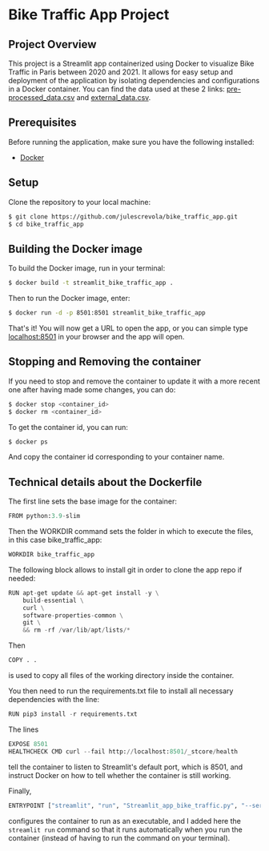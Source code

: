 # Bike Traffic App Project

## Project Overview

This project is a Streamlit app containerized using Docker to visualize Bike Traffic in Paris between 2020 and 2021. It allows for easy setup and deployment of the application by isolating dependencies and configurations in a Docker container.
You can find the data used at these 2 links: [pre-processed_data.csv](https://hecparis-my.sharepoint.com/:x:/g/personal/jules_crevola_hec_edu/EU7xJlbi8H5LiVzRzW7K1j0Bb8JrdJnYgz5puyZUpstq8A?e=hzyirD) and [external_data.csv](https://hecparis-my.sharepoint.com/:x:/g/personal/jules_crevola_hec_edu/Ee0oCWNGBs5KtyyTgcpc-pgBmhS4lq732ZRQeyj0jbnNQg?e=fRajCf).

## Prerequisites

Before running the application, make sure you have the following installed:

- [Docker](https://www.docker.com/get-started)

## Setup

Clone the repository to your local machine:

```bash
$ git clone https://github.com/julescrevola/bike_traffic_app.git
$ cd bike_traffic_app
```

## Building the Docker image

To build the Docker image, run in your terminal:

```bash
$ docker build -t streamlit_bike_traffic_app .
```

Then to run the Docker image, enter:

```bash
$ docker run -d -p 8501:8501 streamlit_bike_traffic_app
```
That's it! You will now get a URL to open the app, or you can simple type [localhost:8501](http://localhost:8501/) in your browser and the app will open.

## Stopping and Removing the container

If you need to stop and remove the container to update it with a more recent one after having made some changes, you can do:

```bash
$ docker stop <container_id>
$ docker rm <container_id>
```

To get the container id, you can run:

```bash
$ docker ps
```



And copy the container id corresponding to your container name.


## Technical details about the Dockerfile

The first line sets the base image for the container:

```python
FROM python:3.9-slim
```

Then the WORKDIR command sets the folder in which to execute the files, in this case bike_traffic_app:

```python
WORKDIR bike_traffic_app
```

The following block allows to install git in order to clone the app repo if needed:

```python
RUN apt-get update && apt-get install -y \
    build-essential \
    curl \
    software-properties-common \
    git \
    && rm -rf /var/lib/apt/lists/*
```

Then 
```python
COPY . .
```
is used to copy all files of the working directory inside the container.

You then need to run the requirements.txt file to install all necessary dependencies with the line:
```python
RUN pip3 install -r requirements.txt
```

The lines
```python
EXPOSE 8501
HEALTHCHECK CMD curl --fail http://localhost:8501/_stcore/health
```
tell the container to listen to Streamlit's default port, which is 8501, and instruct Docker on how to tell whether the container is still working.

Finally,
```python
ENTRYPOINT ["streamlit", "run", "Streamlit_app_bike_traffic.py", "--server.port=8501", "--server.address=0.0.0.0"]
```
configures the container to run as an executable, and I added here the ```streamlit run``` command so that it runs automatically when you run the container (instead of having to run the command on your terminal).
